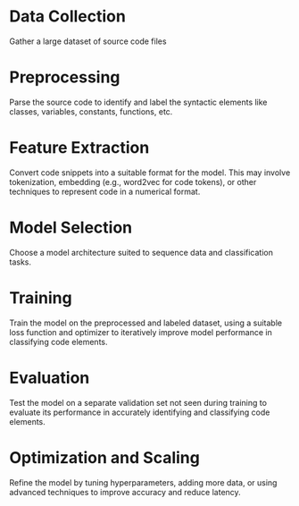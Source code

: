 # Data Collection
Gather a large dataset of source code files

# Preprocessing
Parse the source code to identify and label the syntactic elements like classes, variables, constants, functions, etc. 

# Feature Extraction
Convert code snippets into a suitable format for the model. This may involve tokenization, embedding (e.g., word2vec for code tokens), or other techniques to represent code in a numerical format.

# Model Selection
Choose a model architecture suited to sequence data and classification tasks.

# Training
Train the model on the preprocessed and labeled dataset, using a suitable loss function and optimizer to iteratively improve model performance in classifying code elements.

# Evaluation
Test the model on a separate validation set not seen during training to evaluate its performance in accurately identifying and classifying code elements.

# Optimization and Scaling
Refine the model by tuning hyperparameters, adding more data, or using advanced techniques to improve accuracy and reduce latency.



